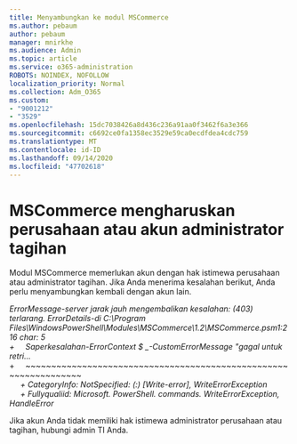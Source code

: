 ```yaml
---
title: Menyambungkan ke modul MSCommerce
ms.author: pebaum
author: pebaum
manager: mnirkhe
ms.audience: Admin
ms.topic: article
ms.service: o365-administration
ROBOTS: NOINDEX, NOFOLLOW
localization_priority: Normal
ms.collection: Adm_O365
ms.custom:
- "9001212"
- "3529"
ms.openlocfilehash: 15dc7038426a8d436c236a91aa0f3462f6a3e366
ms.sourcegitcommit: c6692ce0fa1358ec3529e59ca0ecdfdea4cdc759
ms.translationtype: MT
ms.contentlocale: id-ID
ms.lasthandoff: 09/14/2020
ms.locfileid: "47702618"
---
```

# <a name="mscommerce-requires-a-company-or-billing-administrator-account"></a>MSCommerce mengharuskan perusahaan atau akun administrator tagihan

Modul MSCommerce memerlukan akun dengan hak istimewa perusahaan atau administrator tagihan. Jika Anda menerima kesalahan berikut, Anda perlu menyambungkan kembali dengan akun lain.

*ErrorMessage-server jarak jauh mengembalikan kesalahan: (403) terlarang. ErrorDetails-di C:\Program Files\WindowsPowerShell\Modules\MSCommerce\1.2\MSCommerce.psm1:216 char: 5*<br>
*+&nbsp;&nbsp;&nbsp;&nbsp;&nbsp;Saperkesalahan-ErrorContext $ _-CustomErrorMessage "gagal untuk retri...*<br>
\+&nbsp;&nbsp;&nbsp;&nbsp;&nbsp;~~~~~~~~~~~~~~~~~~~~~~~~~~~~~~~~~~~~~~~~~~~~~~~~~~~~~~~~~~~~~~~~~<br>
&nbsp;&nbsp;&nbsp;&nbsp;&nbsp;*+ CategoryInfo: NotSpecified: (:) [Write-error], WriteErrorException*<br>
&nbsp;&nbsp;&nbsp;&nbsp;&nbsp;*+ Fullyqualiid: Microsoft. PowerShell. commands. WriteErrorException, HandleError*

Jika akun Anda tidak memiliki hak istimewa administrator perusahaan atau tagihan, hubungi admin TI Anda.
